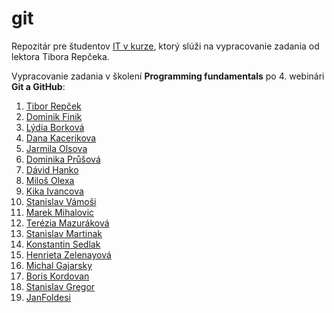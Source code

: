 # git
Repozitár pre študentov [IT v kurze](https://www.itvkurze.sk/), ktorý slúži na vypracovanie zadania od lektora Tibora Repčeka.

Vypracovanie zadania v školení **Programming fundamentals** po 4. webinári **Git a GitHub**:

1. [Tibor Repček](https://github.com/tiborepcek)
1. [Dominik Finik](https://github.com/FinikDominik)
1. [Lýdia Borková](https://github.com/borlyd)
1. [Dana Kacerikova](https://github.com/DanaKacerikova)
1. [Jarmila Olsova](https://github.com/JarmilaOlsova)
1. [Dominika Průšová](https://github.com/domcik111)
1. [Dávid Hanko](https://github.com/DaveMLG)
1. [Miloš Olexa](https://github.com/milosolexa)
1. [Kika Ivancova](https://github.com/kikaSK86)
1. [Stanislav Vámoši](https://github.com/Magor128)
1. [Marek Mihalovic](https://github.com/Mihi-no)
1. [Terézia Mazuráková](https://github.com/Terezia-coder)
1. [Stanislav Martinak](https://github.com/Stanle21)
1. [Konstantin Sedlak](https://github.com/Konstantin-KS)
1. [Henrieta Zelenayová](https://github.com/HeZe)
1. [Michal Gajarsky](https://github.com/MichalGajarsky)
1. [Boris Kordovan](https://github.com/borisGgg)
1. [Stanislav Gregor](https://github.com/SerpentPoetry)
1. [JanFoldesi](https://github.com/JanFoldesi/git)